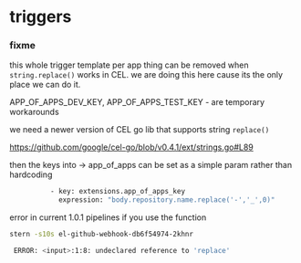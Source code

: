 # triggers

### fixme

this whole trigger template per app thing can be removed when `string.replace()` works in CEL. we are doing this here cause its the only place we can do it.

APP_OF_APPS_DEV_KEY, APP_OF_APPS_TEST_KEY - are temporary workarounds

we need a newer version of CEL go lib that supports string `replace()`

https://github.com/google/cel-go/blob/v0.4.1/ext/strings.go#L89

then the keys into -> app_of_apps can be set as a simple param rather than hardcoding

```bash
          - key: extensions.app_of_apps_key
            expression: "body.repository.name.replace('-','_',0)"
```

error in current 1.0.1 pipelines if you use the function
```bash
stern -s10s el-github-webhook-db6f54974-2khnr

 ERROR: <input>:1:8: undeclared reference to 'replace'
 ```